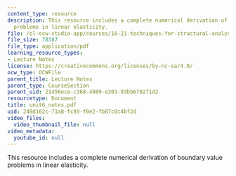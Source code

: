 ```yaml
---
content_type: resource
description: This resource includes a complete numerical derivation of boundary value
  problems in linear elasticity.
file: /ol-ocw-studio-app/courses/16-21-techniques-for-structural-analysis-and-design-spring-2005/248d102c71a8fc89f0e2fb87c0c4bf2d_unit6_notes.pdf
file_size: 78387
file_type: application/pdf
learning_resource_types:
- Lecture Notes
license: https://creativecommons.org/licenses/by-nc-sa/4.0/
ocw_type: OCWFile
parent_title: Lecture Notes
parent_type: CourseSection
parent_uid: 21456ece-c368-4989-e303-93bb6702f1d2
resourcetype: Document
title: unit6_notes.pdf
uid: 248d102c-71a8-fc89-f0e2-fb87c0c4bf2d
video_files:
  video_thumbnail_file: null
video_metadata:
  youtube_id: null
---
```

This resource includes a complete numerical derivation of boundary value problems in linear elasticity.